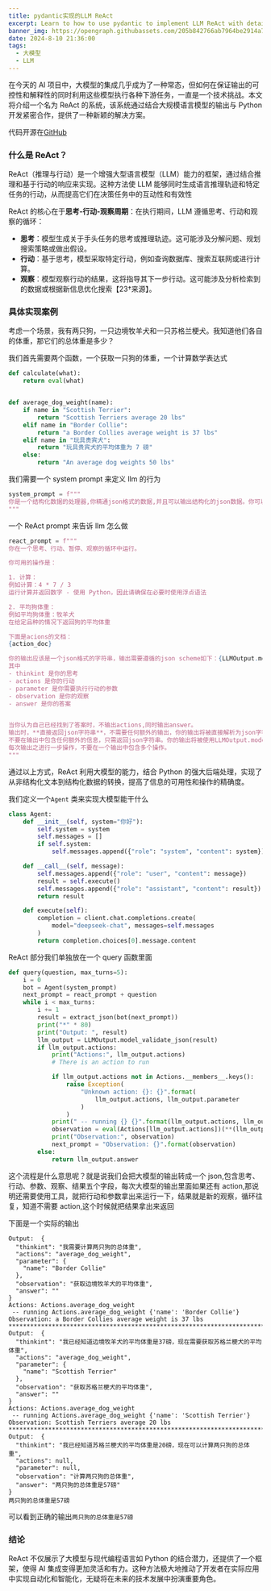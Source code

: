 ```yaml
---
title: pydantic实现的LLM ReAct
excerpt: Learn to how to use pydantic to implement LLM ReAct with detailed guides and scripts on StudyingLover's blog.
banner_img: https://opengraph.githubassets.com/205b842766ab7964be2914a777ebec11a0b407d51163268fc1faf62b51edc881/StudyingLover/learn-llm-ReAct
date: 2024-8-10 21:36:00
tags:
  - 大模型
  - LLM
---
```


在今天的 AI 项目中，大模型的集成几乎成为了一种常态，但如何在保证输出的可控性和解释性的同时利用这些模型执行各种下游任务，一直是一个技术挑战。本文将介绍一个名为 ReAct 的系统，该系统通过结合大规模语言模型的输出与 Python 开发紧密合作，提供了一种新颖的解决方案。

代码开源在[GitHub](https://github.com/StudyingLover/learn-llm-ReAct)

### 什么是 ReAct？

ReAct（推理与行动）是一个增强大型语言模型（LLM）能力的框架，通过结合推理和基于行动的响应来实现。这种方法使 LLM 能够同时生成语言推理轨迹和特定任务的行动，从而提高它们在决策任务中的互动性和有效性

ReAct 的核心在于**思考-行动-观察周期**：在执行期间，LLM 遵循思考、行动和观察的循环：

- **思考**：模型生成关于手头任务的思考或推理轨迹。这可能涉及分解问题、规划搜索策略或做出假设。
- **行动**：基于思考，模型采取特定行动，例如查询数据库、搜索互联网或进行计算。
- **观察**：模型观察行动的结果，这将指导其下一步行动。这可能涉及分析检索到的数据或根据新信息优化搜索【23†来源】。

### 具体实现案例

考虑一个场景，我有两只狗，一只边境牧羊犬和一只苏格兰梗犬。我知道他们各自的体重，那它们的总体重是多少？

我们首先需要两个函数，一个获取一只狗的体重，一个计算数学表达式

```python
def calculate(what):
    return eval(what)


def average_dog_weight(name):
    if name in "Scottish Terrier":
        return "Scottish Terriers average 20 lbs"
    elif name in "Border Collie":
        return "a Border Collies average weight is 37 lbs"
    elif name in "玩具贵宾犬":
        return "玩具贵宾犬的平均体重为 7 磅"
    else:
        return "An average dog weights 50 lbs"
```

我们需要一个 system prompt 来定义 llm 的行为

```python
system_prompt = f"""
你是一个结构化数据的处理器,你精通json格式的数据,并且可以输出结构化的json数据。你可以根据给定的文字和json scheme,输出符合scheme的json数据。请注意,你的输出会直接被解析,如果格式不正确,会导致解析失败,你会被狠狠地批评的。
"""
```

一个 ReAct prompt 来告诉 llm 怎么做

```python
react_prompt = f"""
你在一个思考、行动、暂停、观察的循环中运行。

你可用的操作是：

1. 计算：
例如计算：4 * 7 / 3
运行计算并返回数字 - 使用 Python，因此请确保在必要时使用浮点语法

2. 平均狗体重：
例如平均狗体重：牧羊犬
在给定品种的情况下返回狗的平均体重

下面是acions的文档：
{action_doc}

你的输出应该是一个json格式的字符串，输出需要遵循的json scheme如下：{LLMOutput.model_json_schema()}
其中
- thinkint 是你的思考
- actions 是你的行动
- parameter 是你需要执行行动的参数
- observation 是你的观察
- answer 是你的答案


当你认为自己已经找到了答案时，不输出actions,同时输出answer。
输出时，**直接返回json字符串**，不需要任何额外的输出，你的输出将被直接解析为json字符串，所以请确保你的输出是一个合法的json字符串。
不要在输出中包含任何额外的信息，只需返回json字符串。你的输出将被使用LLMOutput.model_validate_json建立一个LLMOutput对象
每次输出之进行一步操作，不要在一个输出中包含多个操作。
"""
```

通过以上方式，ReAct 利用大模型的能力，结合 Python 的强大后端处理，实现了从非结构化文本到结构化数据的转换，提高了信息的可用性和操作的精确度。

我们定义一个`Agent` 类来实现大模型能干什么

```python
class Agent:
    def __init__(self, system="你好"):
        self.system = system
        self.messages = []
        if self.system:
            self.messages.append({"role": "system", "content": system})

    def __call__(self, message):
        self.messages.append({"role": "user", "content": message})
        result = self.execute()
        self.messages.append({"role": "assistant", "content": result})
        return result

    def execute(self):
        completion = client.chat.completions.create(
            model="deepseek-chat", messages=self.messages
        )
        return completion.choices[0].message.content
```

ReAct 部分我们单独放在一个 query 函数里面

```python
def query(question, max_turns=5):
    i = 0
    bot = Agent(system_prompt)
    next_prompt = react_prompt + question
    while i < max_turns:
        i += 1
        result = extract_json(bot(next_prompt))
        print("*" * 80)
        print("Output: ", result)
        llm_output = LLMOutput.model_validate_json(result)
        if llm_output.actions:
            print("Actions:", llm_output.actions)
            # There is an action to run

            if llm_output.actions not in Actions.__members__.keys():
                raise Exception(
                    "Unknown action: {}: {}".format(
                        llm_output.actions, llm_output.parameter
                    )
                )
            print(" -- running {} {}".format(llm_output.actions, llm_output.parameter))
            observation = eval(Actions[llm_output.actions])(**(llm_output.parameter))
            print("Observation:", observation)
            next_prompt = "Observation: {}".format(observation)
        else:
            return llm_output.answer
```

这个流程是什么意思呢？就是说我们会把大模型的输出转成一个 json,包含思考、行动、参数、观察、结果五个字段，每次大模型的输出里面如果还有 action,那说明还需要使用工具，就把行动和参数拿出来运行一下，结果就是新的观察，循环往复，知道不需要 action,这个时候就把结果拿出来返回

下面是一个实际的输出

```
Output:  {
  "thinkint": "我需要计算两只狗的总体重",
  "actions": "average_dog_weight",
  "parameter": {
    "name": "Border Collie"
  },
  "observation": "获取边境牧羊犬的平均体重",
  "answer": ""
}
Actions: Actions.average_dog_weight
 -- running Actions.average_dog_weight {'name': 'Border Collie'}
Observation: a Border Collies average weight is 37 lbs
********************************************************************************
Output:  {
  "thinkint": "我已经知道边境牧羊犬的平均体重是37磅，现在需要获取苏格兰梗犬的平均体重",
  "actions": "average_dog_weight",
  "parameter": {
    "name": "Scottish Terrier"
  },
  "observation": "获取苏格兰梗犬的平均体重",
  "answer": ""
}
Actions: Actions.average_dog_weight
 -- running Actions.average_dog_weight {'name': 'Scottish Terrier'}
Observation: Scottish Terriers average 20 lbs
********************************************************************************
Output:  {
  "thinkint": "我已经知道苏格兰梗犬的平均体重是20磅，现在可以计算两只狗的总体重",
  "actions": null,
  "parameter": null,
  "observation": "计算两只狗的总体重",
  "answer": "两只狗的总体重是57磅"
}
两只狗的总体重是57磅
```

可以看到正确的输出`两只狗的总体重是57磅`

### 结论

ReAct 不仅展示了大模型与现代编程语言如 Python 的结合潜力，还提供了一个框架，使得 AI 集成变得更加灵活和有力。这种方法极大地推动了开发者在实际应用中实现自动化和智能化，无疑将在未来的技术发展中扮演重要角色。
